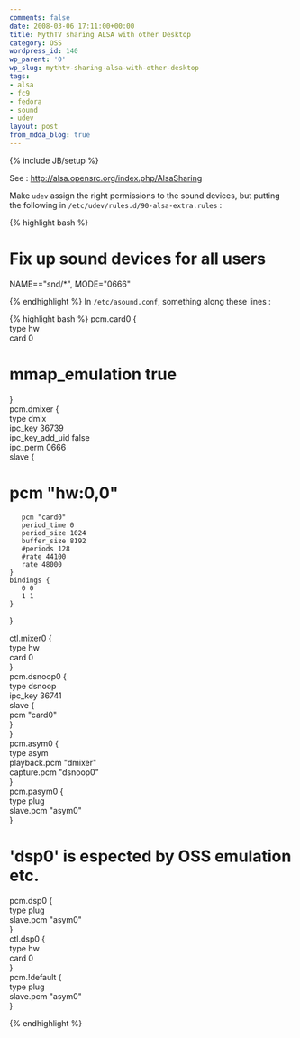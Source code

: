 ```yaml
---
comments: false
date: 2008-03-06 17:11:00+00:00
title: MythTV sharing ALSA with other Desktop
category: OSS
wordpress_id: 140
wp_parent: '0'
wp_slug: mythtv-sharing-alsa-with-other-desktop
tags:
- alsa
- fc9
- fedora
- sound
- udev
layout: post
from_mdda_blog: true
---
```

{% include JB/setup %}


See : http://alsa.opensrc.org/index.php/AlsaSharing  
  
Make `udev` assign the right permissions to the sound devices, but putting the following in `/etc/udev/rules.d/90-alsa-extra.rules` :    

{% highlight bash %}
# Fix up sound devices for all users  
NAME=="snd/*", MODE="0666"  

{% endhighlight %}
In `/etc/asound.conf`, something along these lines :  

{% highlight bash %}
pcm.card0 {  
   type hw  
   card 0  
# mmap_emulation true  
}  
pcm.dmixer {  
   type dmix  
   ipc_key 36739  
   ipc_key_add_uid false  
   ipc_perm 0666  
   slave {  
#        pcm "hw:0,0"  
       pcm "card0"  
       period_time 0  
       period_size 1024  
       buffer_size 8192  
       #periods 128  
       #rate 44100  
       rate 48000  
    }  
    bindings {  
       0 0  
       1 1  
    }  
}  
  
ctl.mixer0 {  
   type hw  
   card 0  
}  
pcm.dsnoop0 {  
   type dsnoop  
   ipc_key 36741  
   slave {  
       pcm "card0"  
   }  
}  
pcm.asym0 {  
   type asym  
   playback.pcm "dmixer"  
   capture.pcm "dsnoop0"  
}  
pcm.pasym0 {  
   type plug  
   slave.pcm "asym0"  
}  
# 'dsp0' is espected by OSS emulation etc.  
pcm.dsp0 {  
   type plug  
   slave.pcm "asym0"  
}  
ctl.dsp0 {  
   type hw  
   card 0  
}  
pcm.!default {  
   type plug  
   slave.pcm "asym0"  
}  

{% endhighlight %}
